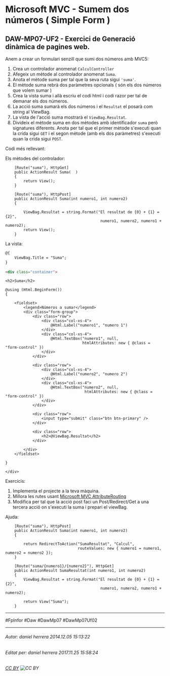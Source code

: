 # Microsoft MVC - Sumem dos números ( Simple Form )
## DAW-MP07-UF2 - Exercici de Generació dinàmica de pagines web.
Anem a crear un formulari senzill que sumi dos números amb MVC5:

1. Crea un controlador anomenat `CalculController`
2. Afegeix un mètode al controlador anomenat `Suma`.
3. Anota el mètode suma per tal que la seva ruta sigui `'suma'`.
4. El mètode suma rebrà dos paràmetres opcionals ( són els dos números que volem sumar )
5. Crea la vista suma i allà escriu el codi html i codi razor per tal de demanar els dos números.
6. La acció suma sumarà els dos números i el `Resultat` el posarà com string al ViewBag.
7. La vista de l'acció suma mostrarà el `ViewBag.Resultat`.
8. Divideix el mètode suma en dos mètodes amb identificador `suma` però signatures diferents. Anota per tal que el primer mètode s'executi quan la crida sigui `GET` i el segon mètode (amb els dos paràmetres) s'executi quan la crida sigui `POST`.

Codi més rellevant:

Els mètodes del controlador:

        [Route("suma"), HttpGet]
        public ActionResult Suma(  )
        {
            return View();
        }
 
        [Route("suma"), HttpPost]
        public ActionResult Suma(int numero1, int numero2)
        {
 
            ViewBag.Resultat = string.Format("El resultat de {0} + {1} = {2}", 
                                              numero1, numero2, numero1 + numero2);
            return View();
        }

La vista:

```html
@{
    ViewBag.Title = "Suma";
}
 
<div class="container">
```
 
    <h2>Suma</h2>
     
    @using (Html.BeginForm())
    {
       
        <fieldset>
            <legend>Números a sumar</legend>
            <div class="form-group">
                <div class="row">
                    <div class="col-xs-4">
                        @Html.Label("numero1", "numero 1")
                    </div>
                    <div class="col-xs-4">
                        @Html.TextBox("numero1", null, 
                                      htmlAttributes: new { @class = "form-control" })
                    </div>
                </div>
     
                <div class="row">
                    <div class="col-xs-4">
                        @Html.Label("numero2", "numero 2")
                    </div>
                    <div class="col-xs-4">
                        @Html.TextBox("numero2", null, 
                                       htmlAttributes: new { @class = "form-control" })
                    </div>
                </div>
     
                <div class="row">
                    <input type="submit" class="btn btn-primary" />
                </div>
     
                <div class="row">
                    <h2>@ViewBag.Resultat</h2>
                </div>
     
            </div>
        </fieldset>
       
    }
     
    </div>

Exercicis:

1. Implementa el projecte a la teva màquina.
2. Millora les rutes usant [Microsoft MVC AttributeRouting](/DAW/DAW-MP07/DAW-MP07-UF2/microsoft-mvc-attributerouting/readme.md)
3. Modifica per tal que la acció post faci un Post/Redirect/Get a una tercera acció on s'executi la suma i prepari el viewBag.

Ajuda:



        [Route("suma"), HttpPost]
        public ActionResult Suma(int numero1, int numero2)
        {

            return RedirectToAction("SumaResultat", "Calcul", 
                                    routeValues: new { numero1 = numero1, numero2 = numero2 });
        }

        [Route("suma/{numero1}/{numero2}"), HttpGet]
        public ActionResult SumaResultat(int numero1, int numero2)
        {
            ViewBag.Resultat = string.Format("El resultat de {0} + {1} = {2}", 
                                              numero1, numero2, numero1 + numero2);

            return View("Suma");
        }

---

#FpInfor #Daw #DawMp07 #DawMp07Uf02

---

###### Autor: daniel herrera 2014.12.05 15:13:22
###### Editat per: daniel herrera 2017.11.25 15:58:24
###### [CC BY](https://creativecommons.org/licenses/by/4.0/) ![CC BY](https://licensebuttons.net/l/by/3.0/80x15.png)
